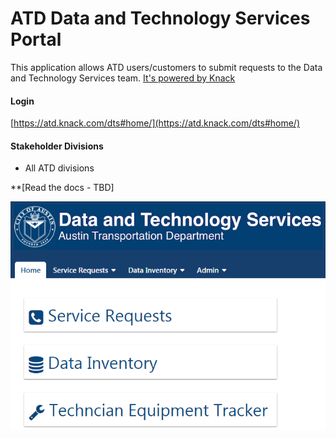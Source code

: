 # ATD Data and Technology Services Portal
This application allows ATD users/customers to submit requests to the Data and Technology Services team. [It's powered by Knack](www.knack.com)

#### Login

[https://atd.knack.com/dts#home/](https://atd.knack.com/dts#home/)

#### Stakeholder Divisions
- All ATD divisions 

**[Read the docs - TBD]

![dts portal home page](media/screen_shot_DTS_portal_home_screen.PNG)
